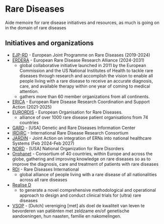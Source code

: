 # Rare Diseases
Aide memoire for rare disease initiatives and resources, as much is going on in the domain of rare diseases

## Initiatives and organizations

* [EJP-RD](https://www.ejprarediseases.org/) - European Joint Programme on Rare Diseases (2019-2024)
* [ERDERA](https://erdera.org/) - European Rare Disease Research Alliance (2024-2031)
  * global collaborative initiative launched in 2011 by the European Commission and the US National Institutes of Health to tackle rare diseases through research and accomplish the vision to enable all people living with a rare disease to receive an accurate diagnosis, care, and available therapy within one year of coming to medical attention.
  * gathers more than 60 member organizations from all continents.
* [ERICA](https://erica-rd.eu/) - European Rare Disease Research Coordination and Support Action (2021-2025)
* [EURORDIS](https://www.eurordis.org/) - European Organisation for Rare Diseases.
  * alliance of over 1000 rare disease patient organisations from 74 countries
* [GARD](https://rarediseases.info.nih.gov/) - [USA] Genetic and Rare Diseases Information Center
* [IRDiRC](https://irdirc.org/) - International Rare Disease Research Consortium
* [JARDIN](https://jardin-ern.eu/) - Joint Action on integration of ERNs into national healthcare Systems (Feb 2024-Feb 2027)
* [NORD](https://rarediseases.org/) - [USA] National Organization for Rare Disorders
* [Orphanet](https://www.orpha.net/) - Consortium of 40 countries, within Europe and across the globe, gathering and improving knowledge on rare diseases so as to improve the diagnosis, care and treatment of patients with rare diseases
* [RDI](https://www.rarediseasesinternational.org/) - Rare Diseases International
  * global alliance of people living with a rare disease of all nationalities across all rare diseases
* [Realise D](https://realised-ihi.eu/)
  * to generate a novel comprehensive methodological and operational approach to design and conduct clinical trials for (ultra) rare diseases
* [VSOP](https://vsop.nl/) - [Dutch] vereniging [met] als doel de kwaliteit van leven te bevorderen van patiënten met zeldzame en/of genetische aandoeningen, hun naasten, familie en nakomelingen.

